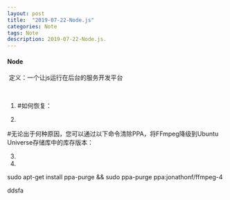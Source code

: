 ```yaml
---
layout: post
title:  "2019-07-22-Node.js"
categories: Note
tags: Note
description: 2019-07-22-Node.js.
---
```


#### Node

​	定义：一个让js运行在后台的服务开发平台

​	

1. \#如何恢复：

2. 

   \#无论出于何种原因，您可以通过以下命令清除PPA，将FFmpeg降级到Ubuntu Universe存储库中的库存版本：

3. 

    

4. 

   sudo apt-get install ppa-purge && sudo ppa-purge ppa:jonathonf/ffmpeg-4

ddsfa